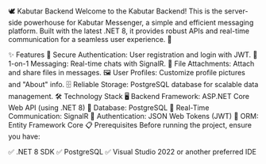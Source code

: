 🕊️ Kabutar Backend
Welcome to the Kabutar Backend! This is the server-side powerhouse for Kabutar Messenger, a simple and efficient messaging platform. Built with the latest .NET 8, it provides robust APIs and real-time communication for a seamless user experience. 🚀

✨ Features
🔐 Secure Authentication: User registration and login with JWT.
💬 1-on-1 Messaging: Real-time chats with SignalR.
📎 File Attachments: Attach and share files in messages.
🖼️ User Profiles: Customize profile pictures and "About" info.
🗄️ Reliable Storage: PostgreSQL database for scalable data management.
🛠️ Technology Stack
🖥️ Backend Framework: ASP.NET Core Web API (using .NET 8)
💾 Database: PostgreSQL
📡 Real-Time Communication: SignalR
🔑 Authentication: JSON Web Tokens (JWT)
📘 ORM: Entity Framework Core
📋 Prerequisites
Before running the project, ensure you have:

✅ .NET 8 SDK
✅ PostgreSQL
✅ Visual Studio 2022 or another preferred IDE
